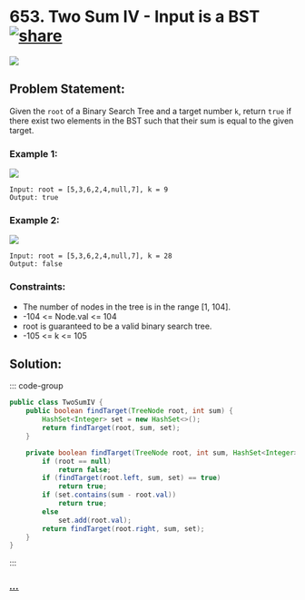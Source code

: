 # 653. Two Sum IV - Input is a BST [![share]](https://leetcode.com/problems/two-sum-iv-input-is-a-bst/)

![][easy]

## Problem Statement:

Given the `root` of a Binary Search Tree and a target number `k`, return `true` if there exist two elements in the BST such that their sum is equal to the given target.

### Example 1:

![](https://assets.leetcode.com/uploads/2020/09/21/sum_tree_1.jpg)

```
Input: root = [5,3,6,2,4,null,7], k = 9
Output: true
```

### Example 2:

![](https://assets.leetcode.com/uploads/2020/09/21/sum_tree_2.jpg)

```
Input: root = [5,3,6,2,4,null,7], k = 28
Output: false
```

### Constraints:

- The number of nodes in the tree is in the range [1, 104].
- -104 <= Node.val <= 104
- root is guaranteed to be a valid binary search tree.
- -105 <= k <= 105

## Solution:

::: code-group

```java
public class TwoSumIV {
    public boolean findTarget(TreeNode root, int sum) {
        HashSet<Integer> set = new HashSet<>();
        return findTarget(root, sum, set);
    }

    private boolean findTarget(TreeNode root, int sum, HashSet<Integer> set) {
        if (root == null)
            return false;
        if (findTarget(root.left, sum, set) == true)
            return true;
        if (set.contains(sum - root.val))
            return true;
        else
            set.add(root.val);
        return findTarget(root.right, sum, set);
    }
}
```

:::

### [_..._](#)

```

```

<!----------------------------------{ link }--------------------------------->

[share]: https://img.icons8.com/external-anggara-blue-anggara-putra/20/000000/external-share-user-interface-basic-anggara-blue-anggara-putra-2.png
[easy]: https://img.shields.io/badge/Difficulty-Easy-green.svg
